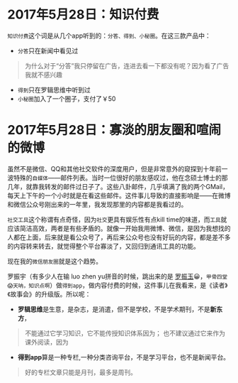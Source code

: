 # 2017年5月28日：知识付费
`知识付费`这个词是从几个app听到的：`分答、得到、小秘圈`。在这三款产品中：
* `分答`只在新闻中看见过
>为什么对于“分答”我只停留在广告，连进去看一下都没有呢？因为看了广告我就不感兴趣
* `得到`只在罗辑思维中听到过
* `小秘圈`加入了一个圈子，支付了￥50

# 2017年5月28日：寡淡的朋友圈和喧闹的微博
虽然不是微信、QQ和其他社交软件的深度用户，但是非常意外的窥探到十年前一波特殊的`自媒体`——邮件列表。当时一位很好的朋友感叹过，他在念硕士博士的那几年，就靠我转发的邮件过日子了。这些八卦邮件，几乎填满了我的两个GMail，每天上下午的一个小时就是在看这些邮件。这件事儿导致的直接影响是——在微博和微信公众号刚出来的一年里，我发现那里的内容都是我看过的。

`社交工具`这个称谓有点奇怪，因为`社交`更具有娱乐性有点kill time的味道，而`工具`就应该简洁高效，两者是有些矛盾的。就像一开始我用微博、微信，是因为我想找的人都在上面，后来就是看公众号了，再后来公众号也没有好玩的内容，都是差不多的内容转来转去，就觉得整个平台寡淡了，又回归到通讯工具的功能。

现在我的`微信朋友圈`就是这个趋势。

罗振宇（有多少人在输 luo zhen yu拼音的时候，跳出来的是 [罗振玉](https://en.wikipedia.org/wiki/Luo_Zhenyu)😀，`甲骨四堂😱天呐，知识点啊`）做`得到app`，做内容付费的时候，这件事儿在我看来，是《读者》《故事会》的升级版。所以呢：
* **罗辑思维**是生意，是杂志，是消遣，但不是学校，不是学术期刊，不是**新东方**，
>不能通过它学习知识，它不能传授知识体系因为；
 也不建议通过它来作为课外阅读，因为

* **得到app**算是一种专栏,一种分类咨询平台，不是学习平台，也不是新闻平台。
>好的专栏文章只能是月刊，最多是周刊。